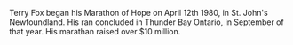 Terry Fox began his Marathon of Hope on April 12th 1980, in St. John's Newfoundland. 
His ran concluded in Thunder Bay Ontario, in September of that year. 
His marathan raised over $10 million. 

